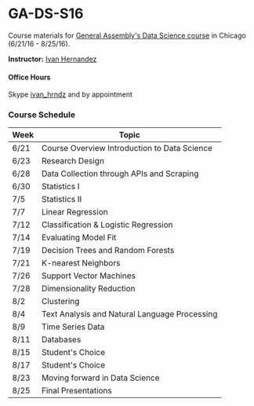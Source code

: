 # GA-DS-S16

Course materials for [General Assembly's Data Science course](https://generalassemb.ly/education/data-science/chicago) in Chicago (6/21/16 - 8/25/16).

**Instructor:** [Ivan Hernandez](https://generalassemb.ly/instructors/ivan-hernandez/9761)

#### Office Hours

Skype [ivan_hrndz](skype:ivan_hrndz?chat) and by appointment

### Course Schedule

| Week | Topic           |
| --- | -------------------------------------------- |
|6/21| Course Overview Introduction to Data Science |
|6/23| Research Design |
|6/28| Data Collection through APIs and Scraping |
|6/30| Statistics I |
|7/5| Statistics II |
|7/7| Linear Regression |
|7/12| Classification & Logistic Regression |
|7/14| Evaluating Model Fit |
|7/19| Decision Trees and Random Forests |
|7/21| K-nearest Neighbors |
|7/26| Support Vector Machines |
|7/28| Dimensionality Reduction |
|8/2| Clustering |
|8/4| Text Analysis and Natural Language Processing |
|8/9| Time Series Data |
|8/11| Databases |
|8/15| Student's Choice |
|8/17| Student's Choice |
|8/23| Moving forward in Data Science |
|8/25| Final Presentations |
